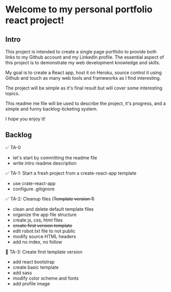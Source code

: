 # Welcome to my personal portfolio react project!


## Intro
This project is intended to create a single page portfolio to provide both links to my Github account and my LinkedIn profile. The essential aspect of this project is to demonstrate my web development knowledge and skills.

My goal is to create a React app, host it on Heroku, source control it using Github and touch as many web tools and frameworks as I find interesting.

The project will be simple as it's final result but will cover some interesting topics.

This readme me file will be used to describe the project, it's progress, and a simple and funny backlog-ticketing system.

I hope you enjoy it!


## Backlog
✅ TA-0
- let's start by committing the readme file
- write intro readme description

✅ TA-1: Start a fresh project from a create-react-app template
- use crate-react-app
- configure .gitignore

✅ TA-2: Cleanup files (~~Template version 1~~)
- clean and delete default template files
- organize the app file structure
- create js, css, html files
- ~~create first version template~~
- edit robot.txt file to not public
- modify source HTML headers
- add no index, no follow

🔄 TA-3: Create first template version
- add react bootstrap
- create basic template
- add sass
- modify color scheme and fonts
- add profile image
